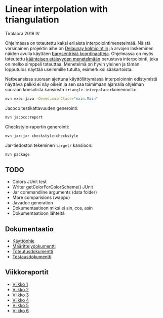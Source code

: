 # Linear interpolation with triangulation 

Tiralabra 2019 IV 

Ohjelmassa on toteutettu kaksi erilaista interpolointimenetelmää. Näistä varsinainen projektin aihe on [Delaunay kolmiointiin](https://en.wikipedia.org/wiki/Delaunay_triangulation) ja arvojen laskeminen näiden avulla käyttäen [barysentrisiä koordinaatteja](https://en.wikipedia.org/wiki/Barycentric_coordinate_system). Ohjelmassa on myös toteutettu [käänteisen etäisyyden menetelmään](https://en.wikipedia.org/wiki/Inverse_distance_weighting) perustuva interpolointi, joka on melko simppeli toteuttaa. Menetelmä on hyvin yleinen ja tämän lopputulos näyttää useimmille tutulta, esimerkiksi sääkartoista. 

 Netbeansissa suoraan ajettuna käyttöliittymässä interpoloinnin edistymistä näyttävä palkki ei näy oikein ja sen saa toimimaan ajamalla ohjelman suoraan konsolista kansiosta `triangle-interpolator`komennolla:

 ```bash
mvn exec:java -Dexec.mainClass="main.Main"
 ```

 Jacoco testikattavuuden generointi:
 ```bash
mvn jacoco:report
 ```

 Checkstyle-raportin generointi:
 ```bash
mvn jxr:jxr checkstyle:checkstyle
 ```

 Jar-tiedoston tekeminen `target/` kansioon:
 ```bash
mvn package
 ```

## TODO

* Colors JUnit test
* Writer getColorForColorScheme() JUnit
* Jar commandline arguments (data folder)
* More comparisions (wappu)
* Javadoc generation
* Dokumentaatioon miksi ei sin, cos, asin
* Dokumentaatioon lähteitä

## Dokumentaatio

* [Käyttöohje](documentation/kayttoohje.md)
* [Määrittelydokumentti](documentation/maarittelydokumentti.md)
* [Toteutusdokumentti](documentation/toteutusdokumentti.md)
* [Testausdokumentti](documentation/testausdokumentti.md)

## Viikkoraportit

* [Viikko 1](documentation/viikkoraportit/viikko1.md)
* [Viikko 2](documentation/viikkoraportit/viikko2.md)
* [Viikko 3](documentation/viikkoraportit/viikko3.md)
* [Viikko 4](documentation/viikkoraportit/viikko4.md)
* [Viikko 5](documentation/viikkoraportit/viikko5.md)
* [Viikko 6](documentation/viikkoraportit/viikko6.md)